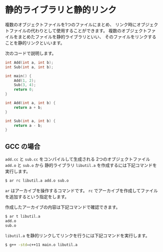 # 静的ライブラリと静的リンク

複数のオブジェクトファイルを1つのファイルにまとめ、
リンク時にオブジェクトファイルの代わりとして使用することができます。
複数のオブジェクトファイルをまとめたファイルを静的ライブラリといい、
そのファイルをリンクすることを静的リンクといいます。

次のコードで説明します。

```cpp linenums="1" tab="main.cc"
int Add(int a, int b);
int Sub(int a, int b);

int main() {
    Add(1, 2);
    Sub(3, 4);
    return 0;
}
```

```cpp linenums="1" tab="add.cc"
int Add(int a, int b) {
    return a + b;
}
```

```cpp linenums="1" tab="sub.cc"
int Sub(int a, int b) {
    return a - b;
}
```

## GCC の場合

`add.cc` と `sub.cc` をコンパイルして生成される
2つのオブジェクトファイル `add.o` と `sub.o` から
静的ライブラリ `libutil.a` を作成するには下記コマンドを実行します。

```bash
$ ar rc libutil.a add.o sub.o
```

`ar` はアーカイブを操作するコマンドです。
`rc` でアーカイブを作成してファイルを追加するという指定をします。

作成したアーカイブの内容は下記コマンドで確認できます。

```bash
$ ar t libutil.a
add.o
sub.o
```

`libutil.a` を静的リンクしてリンクを行うには下記コマンドを実行します。

```bash
$ g++ -std=c++11 main.o libutil.a
```
